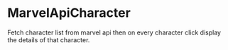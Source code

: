 # MarvelApiCharacter
Fetch character list from marvel api then on every character click display the details of that character.
